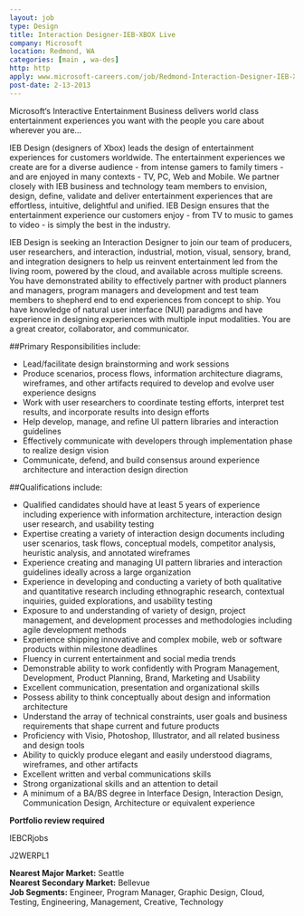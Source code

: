 ```yaml
---
layout: job
type: Design
title: Interaction Designer-IEB-XBOX Live
company: Microsoft
location: Redmond, WA
categories: [main , wa-des]
http: http
apply: www.microsoft-careers.com/job/Redmond-Interaction-Designer-IEB-XBOX-Live-%28826673%29-Job-WA-98052/2423453/?feedId=315
post-date: 2-13-2013
---
```


Microsoft‘s Interactive Entertainment Business delivers world class entertainment experiences you want with the people you care about wherever you are…

IEB Design (designers of Xbox) leads the design of entertainment experiences for customers worldwide. The entertainment experiences we create are for a diverse audience - from intense gamers to family timers - and are enjoyed in many contexts - TV, PC, Web and Mobile. We partner closely with IEB business and technology team members to envision, design, define, validate and deliver entertainment experiences that are effortless, intuitive, delightful and unified. IEB Design ensures that the entertainment experience our customers enjoy - from TV to music to games to video - is simply the best in the industry.

IEB Design is seeking an Interaction Designer to join our team of producers, user researchers, and interaction, industrial, motion, visual, sensory, brand, and integration designers to help us reinvent entertainment led from the living room, powered by the cloud, and available across multiple screens. You have demonstrated ability to effectively partner with product planners and managers, program managers and development and test team members to shepherd end to end experiences from concept to ship. You have knowledge of natural user interface (NUI) paradigms and have experience in designing experiences with multiple input modalities. You are a great creator, collaborator, and communicator.

##Primary Responsibilities include:
* Lead/facilitate design brainstorming and work sessions 
* Produce scenarios, process flows, information architecture diagrams, wireframes, and other artifacts required to develop and evolve user experience designs
* Work with user researchers to coordinate testing efforts, interpret test results, and incorporate results into design efforts
* Help develop, manage, and refine UI pattern libraries and interaction guidelines
* Effectively communicate with developers through implementation phase to realize design vision
* Communicate, defend, and build consensus around experience architecture and interaction design direction

##Qualifications include:
* Qualified candidates should have at least 5 years of experience including experience with information architecture, interaction design user research, and usability testing
* Expertise creating a variety of interaction design documents including user scenarios, task flows, conceptual models, competitor analysis, heuristic analysis, and annotated wireframes
* Experience creating and managing UI pattern libraries and interaction guidelines ideally across a large organization
* Experience in developing and conducting a variety of both qualitative and quantitative research including ethnographic research, contextual inquiries, guided explorations, and usability testing
* Exposure to and understanding of variety of design, project management, and development processes and methodologies including agile development methods 
* Experience shipping innovative and complex mobile, web or software products within milestone deadlines
* Fluency in current entertainment and social media trends
* Demonstrable ability to work confidently with Program Management, Development, Product Planning, Brand, Marketing and Usability 
* Excellent communication, presentation and organizational skills 
* Possess ability to think conceptually about design and information architecture 
* Understand the array of technical constraints, user goals and business requirements that shape current and future products
* Proficiency with Visio, Photoshop, Illustrator, and all related business and design tools
* Ability to quickly produce elegant and easily understood diagrams, wireframes, and other artifacts
* Excellent written and verbal communications skills 
* Strong organizational skills and an attention to detail
* A minimum of a BA/BS degree in Interface Design, Interaction Design, Communication Design, Architecture or equivalent experience

**Portfolio review required**

IEBCRjobs

J2WERPL1 

**Nearest Major Market:** Seattle  
**Nearest Secondary Market:** Bellevue  
**Job Segments:** Engineer, Program Manager, Graphic Design, Cloud, Testing, Engineering, Management, Creative, Technology 
